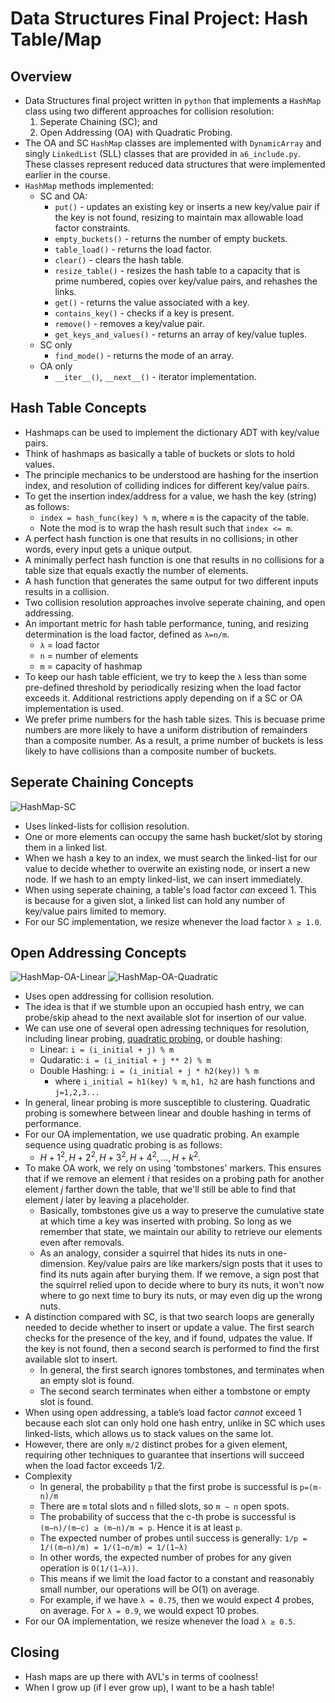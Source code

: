# Data Structures Final Project: Hash Table/Map

## Overview
* Data Structures final project written in `python` that implements a `HashMap` class using two different approaches for collision resolution: 
	1) Seperate Chaining (SC); and 
	2) Open Addressing (OA) with Quadratic Probing.
* The OA and SC `HashMap` classes are implemented with `DynamicArray` and singly `LinkedList` (SLL) classes that are provided in `a6_include.py`. These classes represent reduced data structures that were implemented earlier in the course.
* `HashMap` methods implemented: 
	* SC and OA:
	    * `put()` - updates an existing key or inserts a new key/value pair if the key is not found, resizing to maintain max allowable load factor constraints.
	    * `empty_buckets()` - returns the number of empty buckets.
	    * `table_load()` - returns the load factor.
	    * `clear()` - clears the hash table.
	    * `resize_table()` - resizes the hash table to a capacity that is prime numbered, copies over key/value pairs, and rehashes the links.
	    * `get()` - returns the value associated with a key.
	    * `contains_key()` - checks if a key is present.
	    * `remove()` - removes a key/value pair.
	    * `get_keys_and_values()` - returns an array of key/value tuples.
	* SC only
	    * `find_mode()` - returns the mode of an array.
	* OA only
	    * `__iter__()`, `__next__()`  - iterator implementation.

## Hash Table Concepts
* Hashmaps can be used to implement the dictionary ADT with key/value pairs.
* Think of hashmaps as basically a table of buckets or slots to hold values. 
* The principle mechanics to be understood are hashing for the insertion index, and resolution of colliding indices for different key/value pairs.
* To get the insertion index/address for a value, we hash the key (string) as follows:
	* `index = hash_func(key) % m`, where `m` is the capacity of the table.
	* Note the mod is to wrap the hash result such that `index <= m`. 
* A perfect hash function is one that results in no collisions;  in other words, every input gets a unique output.
* A minimally perfect hash function is one that results in no collisions for a table size that equals exactly the number of elements.
* A hash function that generates the same output for two different inputs results in a collision. 
* Two collision resolution approaches involve seperate chaining, and open addressing. 
* An important metric for hash table performance, tuning, and resizing determination is the load factor, defined as `λ=n/m`.
	* `λ` = load factor
	* `n` = number of elements
	* `m` = capacity of hashmap
* To keep our hash table efficient, we try to keep the `λ` less than some pre-defined threshold by periodically resizing when the load factor exceeds it. Additional restrictions apply depending on if a SC or OA implementation is used.
* We prefer prime numbers for the hash table sizes. This is becuase prime numbers are more likely to have a uniform distribution of remainders than a composite number. As a result, a prime number of buckets is less likely to have collisions than a composite number of buckets.

## Seperate Chaining Concepts
![HashMap-SC](./imgs/hashmaps-sc.svg)
* Uses linked-lists for collision resolution.
* One or more elements can occupy the same hash bucket/slot by storing them in a linked list.
* When we hash a key to an index, we must search the linked-list for our value to decide whether to overwite an existing node, or insert a new node. If we hash to an empty linked-list, we can insert immediately.
* When using seperate chaining, a table's load factor *can* exceed 1. This is because for a given slot, a linked list can hold any number of key/value pairs limited to memory.
* For our SC implementation, we resize whenever the load factor  `λ ≥ 1.0`. 

## Open Addressing Concepts
![HashMap-OA-Linear](./imgs/hashmaps-oa-linear.svg)
![HashMap-OA-Quadratic](./imgs/hashmaps-oa-quad.svg)
* Uses open addressing for collision resolution.
* The idea is that if we stumble upon an occupied hash entry, we can probe/skip ahead to the next available slot for insertion of our value.
* We can use one of several open adressing techniques for resolution, including linear probing, [quadratic probing](https://en.wikipedia.org/wiki/Quadratic_probing), or double hashing:
	* Linear: `i = (i_initial + j) % m`
	* Qudaratic: `i = (i_initial + j ** 2) % m`
	* Double Hashing: `i = (i_initial + j * h2(key)) % m`
		* where `i_initial = h1(key) % m`, `h1, h2` are hash functions and `j=1,2,3...`
* In general, linear probing is more susceptible to clustering. Quadratic probing is somewhere between linear and double hashing in terms of performance.
* For our OA implementation, we use quadratic probing. An example sequence using quadratic probing is as follows:
	* $H+1^{2},H+2^{2},H+3^{2},H+4^{2},...,H+k^{2}$.
* To make OA work, we rely on using 'tombstones' markers. This ensures that if we remove an element $i$ that resides on a probing path for another element $j$ farther down the table, that we'll still be able to find that element $j$ later by leaving a placeholder. 
	* Basically, tombstones give us a way to preserve the cumulative state at which time a key was inserted with probing. So long as we remember that state, we maintain our ability to retrieve our elements even after removals.
	* As an analogy, consider a squirrel that hides its nuts in one-dimension. Key/value pairs are like markers/sign posts that it uses to find its nuts again after burying them. If we remove, a sign post that the squirrel relied upon to decide where to bury its nuts, it won't now where to go next time to bury its nuts, or may even dig up the wrong nuts.
* A distinction compared with SC, is that two search loops are generally needed to decide whether to insert or update a value. The first search checks for the presence of the key, and if found, udpates the value. If the key is not found, then a second search is performed to find the first available slot to insert.
	* In general, the first search ignores tombstones, and terminates when an empty slot is found.
	* The second search terminates when either a tombstone or empty slot is found. 
* When using open addressing, a table’s load factor *cannot* exceed 1 because each slot can only hold one hash entry, unlike in SC which uses linked-lists, which allows us to stack values on the same lot.
* However, there are only `m/2` distinct probes for a given element, requiring other techniques to guarantee that insertions will succeed when the load factor exceeds 1/2.
* Complexity
	* In general, the probability `p` that the first probe is successful is `p=(m-n)/m`
	* There are `m` total slots and `n` filled slots, so `m − n` open spots.
	* The probability of success that the c-th probe is successful is `(m−n)/(m−c) ≥ (m−n)/m = p`. Hence it is at least `p`.
	* The expected number of probes until success is generally: `1/p = 1/((m−n)/m) = 1/(1−n/m) = 1/(1−λ)`
	* In other words, the expected number of probes for any given operation is `O(1/(1−λ))`.
	* This means if we limit the load factor to a constant and reasonably small number, our operations will be O(1) on average. 
	* For example, if we have `λ = 0.75`, then we would expect 4 probes, on average. For `λ = 0.9`, we would expect 10 probes.
* For our OA implementation, we resize whenever the load  `λ ≥ 0.5`.

## Closing
* Hash maps are up there with AVL's in terms of coolness! 
* When I grow up (if I ever grow up), I want to be a hash table!
